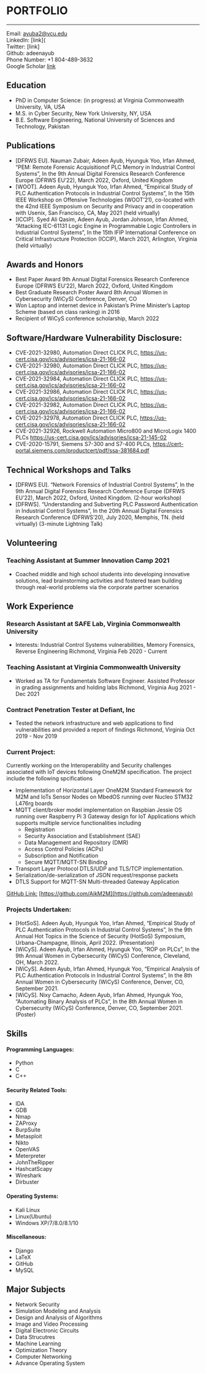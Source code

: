 # PORTFOLIO

---

Email: [ayuba2@vcu.edu](mailto:ayuba2@vcu.edu)
<br>
LinkedIn: [link](
<br>
Twitter: [link]
<br>
Github: adeenayub
<br>
Phone Number: +1 804-489-3632
<br>
Google Scholar [link](https://scholar.google.com/citations?user=he1clHEAAAAJ&hl=en&oi=sra)


Education
--------------
* PhD in Computer Science: (in progress) at Virginia Commonwealth University, VA, USA
* M.S. in Cyber Security, New York University, NY, USA
* B.E. Software Engineering, National University of Sciences and Technology, Pakistan

Publications
------------
* [DFRWS EU]. Nauman Zubair, Adeen Ayub, Hyunguk Yoo, Irfan Ahmed, “PEM: Remote Forensic Acquisitionof PLC Memory in Industrial Control Systems”, In the 9th Annual Digital Forensics Research Conference Europe (DFRWS EU’22), March 2022, Oxford, United Kingdom
* [WOOT]. Adeen Ayub, Hyunguk Yoo, Irfan Ahmed, “Empirical Study of PLC Authentication Protocols in Industrial Control Systems”, In the 15th IEEE Workshop on Offensive Technologies (WOOT’21), co-located with the 42nd IEEE Symposium on Security and Privacy and in cooperation with Usenix, San Francisco, CA, May 2021 (held virtually)
* [ICCIP]. Syed Ali Qasim, Adeen Ayub, Jordan Johnson, Irfan Ahmed, “Attacking IEC-61131 Logic Engine in Programmable Logic Controllers in Industrial Control Systems”, In the 15th IFIP International Conference on Critical Infrastructure Protection (ICCIP), March 2021, Arlington, Virginia (held virtually)


Awards and Honors
--------------
* Best Paper Award 9th Annual Digital Forensics Research Conference Europe (DFRWS EU’22), March 2022, Oxford, United Kingdom
* Best Graduate Research Poster Award 8th Annual Women in Cybersecurity (WiCyS) Conference, Denver, CO
* Won Laptop and internet device in Pakistan’s Prime Minister’s Laptop Scheme (based on class ranking) in 2016
* Recipient of WiCyS conference scholarship, March 2022

Software/Hardware Vulnerability Disclosure:
--------------
* CVE-2021-32980, Automation Direct CLICK PLC,
https://us-cert.cisa.gov/ics/advisories/icsa-21-166-02
* CVE-2021-32980, Automation Direct CLICK PLC,
https://us-cert.cisa.gov/ics/advisories/icsa-21-166-02
* CVE-2021-32984, Automation Direct CLICK PLC,
https://us-cert.cisa.gov/ics/advisories/icsa-21-166-02
* CVE-2021-32986, Automation Direct CLICK PLC,
https://us-cert.cisa.gov/ics/advisories/icsa-21-166-02
* CVE-2021-32982, Automation Direct CLICK PLC,
https://us-cert.cisa.gov/ics/advisories/icsa-21-166-02
* CVE-2021-32978, Automation Direct CLICK PLC,
https://us-cert.cisa.gov/ics/advisories/icsa-21-166-02
* CVE-2021-32926, Rockwell Automation Micro800 and MicroLogix 1400 PLCs
https://us-cert.cisa.gov/ics/advisories/icsa-21-145-02
* CVE-2020-15791, Siemens S7-300 and S7-400 PLCs,
https://cert-portal.siemens.com/productcert/pdf/ssa-381684.pdf

Technical Workshops and Talks
----------
* [DFRWS EU]. “Network Forensics of Industrial Control Systems”, In the 9th Annual Digital Forensics Research Conference Europe (DFRWS EU’22), March 2022, Oxford, United Kingdom. (2-hour workshop)
* [DFRWS]. “Understanding and Subverting PLC Password Authentication in Industrial Control Systems”, In the 20th Annual Digital Forensics Research Conference (DFRWS’20), July 2020, Memphis, TN. (held virtually) (3-minute Lightning Talk)



Volunteering
----------
### Teaching Assistant at Summer Innovation Camp 2021
* Coached middle and high school students into developing innovative solutions, lead brainstorming activities
and fostered team building through real-world problems via the corporate partner scenarios


Work Experience
--------------
### Research Assistant at SAFE Lab, Virginia Commonwealth University
- Interests: Industrial Control Systems vulnerabilities, Memory Forensics, Reverse
Engineering
Richmond, Virginia Feb 2020 - Current

### Teaching Assistant at Virginia Commonwealth University
- Worked as TA for Fundamentals Software Engineer. Assisted Professor in
grading assignments and holding labs
Richmond, Virginia Aug 2021 - Dec 2021
### Contract Penetration Tester at Defiant, Inc
- Tested the network infrastructure and web applications to find vulnerabilities
and provided a report of findings
Richmond, Virginia Oct 2019 - Nov 2019


### Current Project:

Currently working on the Interoperability and Security challenges associated with IoT devices following OneM2M specification. The project include the following spcifications
* Implementation of Horizontal Layer OneM2M Standard Framework for M2M and IoTs Sensor Nodes on MbedOS running over Nucleo STM32 L476rg boards
* MQTT client/broker model implementation on Raspbian Jessie OS running over Raspberry Pi 3 Gateway design for IoT Applications which supports multiple service functionalities including
    - Registration
    - Security Association and Establishment (SAE)
    - Data Management and Repository (DMR)
    -  Access Control Policies (ACPs)
    -  Subscription and Notification
    -  Secure MQTT/MQTT-SN Binding
* Transport Layer Protocol DTLS/UDP and TLS/TCP implementation. 
* Serialization/de-serialization of JSON request/response packets 
* DTLS Support for MQTT-SN Multi-threaded Gateway Application

[GitHub Link:](https://github.com/adeenayub) [https://github.com/AikM2M](https://github.com/adeenayub)


### Projects Undertaken:

* [HotSoS]. Adeen Ayub, Hyunguk Yoo, Irfan Ahmed, “Empirical Study of PLC Authentication Protocols in Industrial Control Systems”, In the 9th Annual Hot Topics in the Science of Security (HotSoS) Symposium, Urbana-Champagne, Illinois, April 2022. (Presentation)
* [WiCyS]. Adeen Ayub, Irfan Ahmed, Hyunguk Yoo, “ROP on PLCs”, In the 9th Annual Women in Cybersecurity (WiCyS) Conference, Cleveland, OH, March 2022. 
* [WiCyS]. Adeen Ayub, Irfan Ahmed, Hyunguk Yoo, “Empirical Analysis of PLC Authentication Protocols in Industrial Control Systems”, In the 8th Annual Women in Cybersecurity (WiCyS) Conference, Denver, CO, September 2021.
* [WiCyS]. Nixy Camacho, Adeen Ayub, Irfan Ahmed, Hyunguk Yoo, “Automating Binary Analysis of PLCs”, In the 8th Annual Women in Cybersecurity (WiCyS) Conference, Denver, CO, September 2021. (Poster)


Skills
------

#### Programming Languages:
* Python
* C
* C++ 

#### Security Related Tools:
* IDA
* GDB
* Nmap
* ZAProxy
* BurpSuite
* Metasploit
* Nikto
* OpenVAS
* Meterpreter 
* JohnTheRipper 
* HashcatScapy 
* Wireshark 
* Dirbuster

#### Operating Systems:
* Kali Linux 
* Linux(Ubuntu) 
* Windows XP/7/8.0/8.1/10   

#### Miscellaneous: 
* Django 
* LaTeX 
* GitHub 
* MySQL

Major Subjects
--------------
* Network Security   
* Simulation Modeling and Analysis
* Design and Analysis of Algorithms
* Image and Video Processing   
* Digital Electronic Circuits
* Data Strucutres
* Machine Learning
* Optimization Theory 
* Computer Networking
* Advance Operating System
